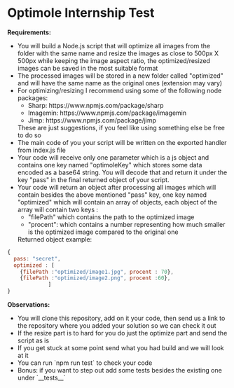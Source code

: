 # Optimole Internship Test

<b> Requirements: </b>

<ul><li> 
	 You will build a Node.js script that will optimize all images from the folder
	  with the same name and resize the images as close to 500px X 500px while keeping
	   the image aspect ratio, the optimized/resized images can be saved in the most suitable 
	   format 
	</li>
	<li>
	 The processed images will be stored in a new folder called "optimized" and will 
	have the same name as the original ones (extension may vary) 
	</li>
	<li>
	 For optimizing/resizing I recommend using some of the following node packages: 
	 <ul>
	 <li>
	   Sharp: https://www.npmjs.com/package/sharp
	 </li>
	 <li> 
		Imagemin: https://www.npmjs.com/package/imagemin
	 </li>
	 <li>
		Jimp: https://www.npmjs.com/package/jimp
	 </li>     
	 </ul>
	 These are just suggestions, if you feel like using something else be free to do so
	</li>
	<li>
	 The main code of you your script will be written on the exported handler from index.js file
	</li>
	<li>
	  Your code will receive only one parameter which is a js object and contains one key named 
	  "optimoleKey" which stores some data encoded as a base64 string. You will decode that and
	  return it under the key "pass" in the final returned object of your script. 
	</li>
	<li>
		Your code will return an object after processing all images which will contain besides the
		above mentioned "pass" key, one key named "optimized" which will contain an array of objects,
		each object of the array will contain two keys : <ul>
		<li>"filePath" which contains the path to
		the optimized image </li>
		<li> "procent": which contains a number representing how much smaller is the optimized image
		compared to the original one</li>
		 </ul>
		Returned  object example: <br>
	</li>      
</ul>

```javascript
{
  pass: "secret",
  optimized : [
	{filePath :"optimized/image1.jpg", procent : 70},
	{filePath :"optimized/image2.png", procent :60},
             ]
}
```

<b> Observations: </b>

<ul>
<li> 
You will clone this repository, add on it your code, then send us a link to the repository where you 
added your solution so we can check it out
</li>
<li>
If the resize part is to hard for you do just the optimize part and send the script as is
</li>
<li>
If you get stuck at some point send what you had build and we will look at it
</li>
<li>
You can run `npm run test` to check your code
</li>
<li>
Bonus: if you want to step out add some tests besides the existing one under `__tests__`
</li>
</ul>
